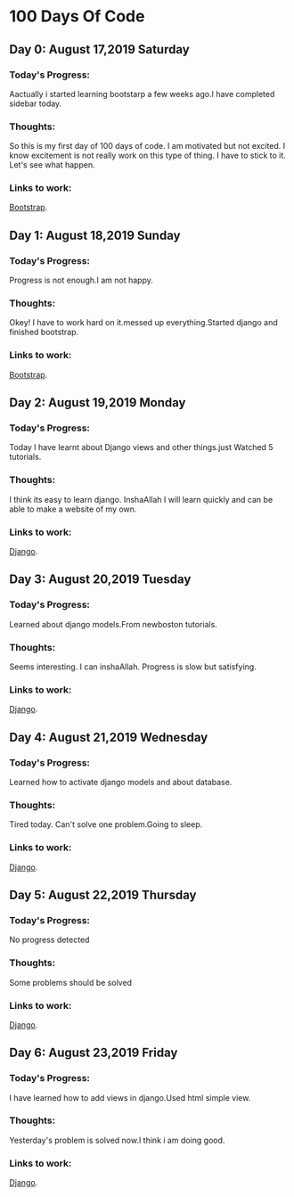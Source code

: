 # 100 Days Of Code

## Day 0: August 17,2019 Saturday

### Today's Progress:
Aactually i started learning bootstarp a few weeks ago.I have completed sidebar today.

### Thoughts:
So this is my first day of 100 days of code. I am motivated but not excited. I know excitement is not really work on this type of thing. I have to stick to it. Let's see what happen.

### Links to work: 
[Bootstrap](https://github.com/RakibulIslam1161062/Bootstrap).



## Day 1: August 18,2019 Sunday

### Today's Progress:
Progress is not enough.I am not happy.

### Thoughts:
Okey! I have to work hard on it.messed up everything.Started django and finished bootstrap.

### Links to work: 
[Bootstrap](https://github.com/RakibulIslam1161062/Bootstrap).


## Day 2: August 19,2019 Monday

### Today's Progress:
Today I have learnt about Django views and other things.just Watched 5 tutorials.

### Thoughts:
I think its easy to learn django. InshaAllah I will learn quickly and can be able to make a website of my own.

### Links to work: 
[Django](https://github.com/RakibulIslam1161062/Python-Projects/tree/master/website).


## Day 3: August 20,2019 Tuesday

### Today's Progress:
Learned about django models.From newboston tutorials.

### Thoughts:
Seems interesting. I can inshaAllah. Progress is slow but satisfying.

### Links to work: 
[Django](https://github.com/RakibulIslam1161062/Python-Projects/tree/master/website).


## Day 4: August 21,2019 Wednesday

### Today's Progress:
Learned how to activate django models and about database.

### Thoughts:
Tired today. Can't solve one problem.Going to sleep.
### Links to work: 
[Django](https://github.com/RakibulIslam1161062/Python-Projects/tree/master/website).


## Day 5: August 22,2019 Thursday

### Today's Progress:
No progress detected
### Thoughts:
Some problems should be solved
### Links to work: 
[Django](https://github.com/RakibulIslam1161062/Python-Projects/tree/master/website).



## Day 6: August 23,2019 Friday

### Today's Progress:
I have learned how to add views in django.Used html simple view.
### Thoughts:
Yesterday's problem is solved now.I think i am doing good.
### Links to work: 
[Django](https://github.com/RakibulIslam1161062/Python-Projects/tree/master/website).
